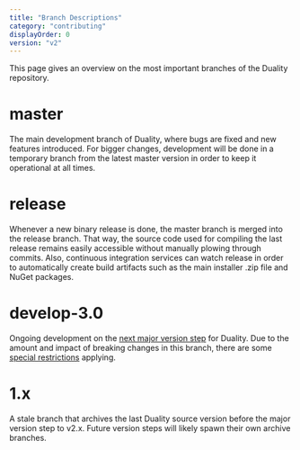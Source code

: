 ```yaml
---
title: "Branch Descriptions"
category: "contributing"
displayOrder: 0
version: "v2"
---
```


This page gives an overview on the most important branches of the Duality repository.

# master

The main development branch of Duality, where bugs are fixed and new features introduced. For bigger changes, development will be done in a temporary branch from the latest master version in order to keep it operational at all times.

# release

Whenever a new binary release is done, the master branch is merged into the release branch. That way, the source code used for compiling the last release remains easily accessible without manually plowing through commits. Also, continuous integration services can watch release in order to automatically create build artifacts such as the main installer .zip file and NuGet packages.

# develop-3.0

Ongoing development on the [next major version step](https://github.com/AdamsLair/duality/milestone/6) for Duality. Due to the amount and impact of breaking changes in this branch, there are some [special restrictions](https://github.com/AdamsLair/duality/wiki/Development-Cycle) applying.

# 1.x

A stale branch that archives the last Duality source version before the major version step to v2.x. Future version steps will likely spawn their own archive branches.